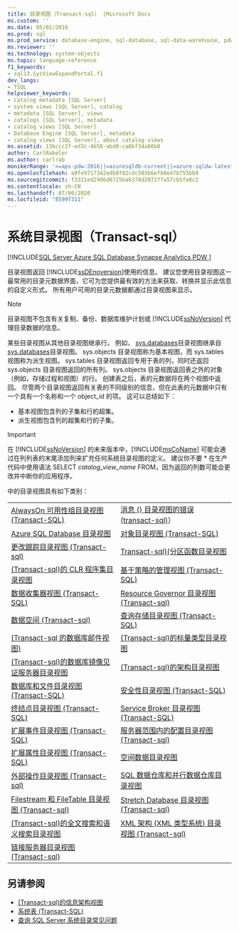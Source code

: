 ```yaml
---
title: 目录视图（Transact-sql） |Microsoft Docs
ms.custom: ''
ms.date: 05/02/2016
ms.prod: sql
ms.prod_service: database-engine, sql-database, sql-data-warehouse, pdw
ms.reviewer: ''
ms.technology: system-objects
ms.topic: language-reference
f1_keywords:
- sql13.SysViewExpandPortal.f1
dev_langs:
- TSQL
helpviewer_keywords:
- catalog metadata [SQL Server]
- system views [SQL Server], catalog
- metadata [SQL Server], views
- catalogs [SQL Server], metadata
- catalog views [SQL Server]
- Database Engine [SQL Server], metadata
- catalog views [SQL Server], about catalog views
ms.assetid: 13bccc2f-ed3c-4b58-abd0-ca8bf34a66b8
author: CarlRabeler
ms.author: carlrab
monikerRange: '>=aps-pdw-2016||=azuresqldb-current||=azure-sqldw-latest||>=sql-server-2016||=sqlallproducts-allversions||>=sql-server-linux-2017||=azuresqldb-mi-current'
ms.openlocfilehash: a9fe9717342edb8f02cdc503b6efb8e47b755bb9
ms.sourcegitcommit: f3321ed29d6d8725ba6378d207277a57cb5fe8c2
ms.contentlocale: zh-CN
ms.lasthandoff: 07/06/2020
ms.locfileid: "85997311"
---
```

# <a name="system-catalog-views-transact-sql"></a>系统目录视图（Transact-sql）

[!INCLUDE[SQL Server Azure SQL Database Synapse Analytics PDW ](../../includes/applies-to-version/sql-asdb-asdbmi-asa-pdw.md)]

目录视图返回 [!INCLUDE[ssDEnoversion](../../includes/ssdenoversion-md.md)]使用的信息。 建议您使用目录视图这一最常用的目录元数据界面，它可为您提供最有效的方法来获取、转换并显示此信息的自定义形式。 所有用户可用的目录元数据都通过目录视图来显示。

> [!NOTE]
> 目录视图不包含有关复制、备份、数据库维护计划或 [!INCLUDE[ssNoVersion](../../includes/ssnoversion-md.md)] 代理目录数据的信息。

 某些目录视图从其他目录视图继承行。 例如， [sys.databases](../../relational-databases/system-catalog-views/sys-tables-transact-sql.md)目录视图继承自[sys.databases](../../relational-databases/system-catalog-views/sys-objects-transact-sql.md)目录视图。 sys.objects 目录视图称为基本视图，而 sys.tables 视图称为派生视图。 sys.tables 目录视图返回专用于表的列，同时还返回 sys.objects 目录视图返回的所有列。 sys.objects 目录视图返回表之外的对象（例如，存储过程和视图）的行。 创建表之后，表的元数据将在两个视图中返回。 尽管两个目录视图返回有关表的不同级别的信息，但在此表的元数据中只有一个具有一个名称和一个 object_id 的项。 这可以总结如下：

- 基本视图包含列的子集和行的超集。
- 派生视图包含列的超集和行的子集。

> [!IMPORTANT]
> 在 [!INCLUDE[ssNoVersion](../../includes/ssnoversion-md.md)] 的未来版本中，[!INCLUDE[msCoName](../../includes/msconame-md.md)] 可能会通过在列列表的末尾添加列来扩充任何系统目录视图的定义。 建议你不要 \* 在生产代码中使用语法 SELECT *catalog_view_name* FROM，因为返回的列数可能会更改并中断你的应用程序。

 中的目录视图具有如下类别：

|||
|-|-|
|[AlwaysOn 可用性组目录视图 (Transact-SQL)](../../relational-databases/system-catalog-views/always-on-availability-groups-catalog-views-transact-sql.md)|[消息 &#40;&#41; 目录视图的错误 &#40;transact-sql&#41;](../system-catalog-views/messages-for-errors-catalog-views-sys-messages.md)）|
|[Azure SQL Database 目录视图](../../relational-databases/system-catalog-views/azure-sql-database-catalog-views.md)|[对象目录视图 (Transact-SQL)](../../relational-databases/system-catalog-views/object-catalog-views-transact-sql.md)|
|[更改跟踪目录视图 &#40;Transact-sql&#41;](../system-catalog-views/change-tracking-catalog-views-sys-change-tracking-databases.md)|[Transact-sql&#41;&#40;分区函数目录视图](../../relational-databases/system-catalog-views/partition-function-catalog-views-transact-sql.md)|
|[&#40;Transact-sql&#41;的 CLR 程序集目录视图](../../relational-databases/system-catalog-views/clr-assembly-catalog-views-transact-sql.md)|[基于策略的管理视图 (Transact-SQL)](../../relational-databases/system-catalog-views/policy-based-management-views-transact-sql.md)|
|[数据收集器视图 (Transact-SQL)](../../relational-databases/system-catalog-views/data-collector-views-transact-sql.md)|[Resource Governor 目录视图 &#40;Transact-sql&#41;](../../relational-databases/system-catalog-views/resource-governor-catalog-views-transact-sql.md)|
|[数据空间 &#40;Transact-sql&#41;](../../relational-databases/system-catalog-views/data-spaces-transact-sql.md)|[查询存储目录视图 (Transact-SQL)](../../relational-databases/system-catalog-views/query-store-catalog-views-transact-sql.md)|
|[&#40;Transact-sql 的数据库邮件视图&#41;](../../relational-databases/system-catalog-views/database-mail-views-transact-sql.md)|[&#40;Transact-sql&#41;的标量类型目录视图](../../relational-databases/system-catalog-views/scalar-types-catalog-views-transact-sql.md)|
|[&#40;Transact-sql&#41;的数据库镜像见证服务器目录视图](../system-catalog-views/database-mirroring-witness-catalog-views-sys-database-mirroring-witnesses.md)|[&#40;Transact-sql&#41;的架构目录视图](../system-catalog-views/schemas-catalog-views-sys-schemas.md)|
|[数据库和文件目录视图 (Transact-SQL)](../../relational-databases/system-catalog-views/databases-and-files-catalog-views-transact-sql.md)|[安全性目录视图 (Transact-SQL)](../../relational-databases/system-catalog-views/security-catalog-views-transact-sql.md)|
|[终结点目录视图 (Transact-SQL)](../../relational-databases/system-catalog-views/endpoints-catalog-views-transact-sql.md)|[Service Broker 目录视图 (Transact-SQL)](../../relational-databases/system-catalog-views/service-broker-catalog-views-transact-sql.md)|
|[扩展事件目录视图 (Transact-SQL)](../../relational-databases/system-catalog-views/extended-events-catalog-views-transact-sql.md)|[服务器范围内的配置目录视图 &#40;Transact-sql&#41;](../../relational-databases/system-catalog-views/server-wide-configuration-catalog-views-transact-sql.md)|
|[扩展属性目录视图 (Transact-SQL)](../system-catalog-views/extended-properties-catalog-views-sys-extended-properties.md)|[空间数据目录视图](../../relational-databases/system-catalog-views/spatial-data-catalog-views.md)|
|[外部操作目录视图 &#40;Transact-sql&#41;](../../relational-databases/system-catalog-views/external-operations-catalog-views-transact-sql.md)|[SQL 数据仓库和并行数据仓库目录视图](../../relational-databases/system-catalog-views/sql-data-warehouse-and-parallel-data-warehouse-catalog-views.md)|
|[Filestream 和 FileTable 目录视图 &#40;Transact-sql&#41;](../../relational-databases/system-catalog-views/filestream-and-filetable-catalog-views-transact-sql.md)|[Stretch Database 目录视图 &#40;Transact-sql&#41;](../system-catalog-views/stretch-database-catalog-views-sys-remote-data-archive-databases.md)|
|[&#40;Transact-sql&#41;的全文搜索和语义搜索目录视图](../../relational-databases/system-catalog-views/full-text-search-and-semantic-search-catalog-views-transact-sql.md)|[XML 架构 &#40;XML 类型系统&#41; 目录视图 &#40;Transact-sql&#41;](../../relational-databases/system-catalog-views/xml-schemas-xml-type-system-catalog-views-transact-sql.md)|
|[链接服务器目录视图 &#40;Transact-sql&#41;](../../relational-databases/system-catalog-views/linked-servers-catalog-views-transact-sql.md)||

## <a name="see-also"></a>另请参阅

- [&#40;Transact-sql&#41;的信息架构视图](../../relational-databases/system-information-schema-views/system-information-schema-views-transact-sql.md)
- [系统表 (Transact-SQL)](../../relational-databases/system-tables/system-tables-transact-sql.md)
- [查询 SQL Server 系统目录常见问题](../../relational-databases/system-catalog-views/querying-the-sql-server-system-catalog-faq.md)
